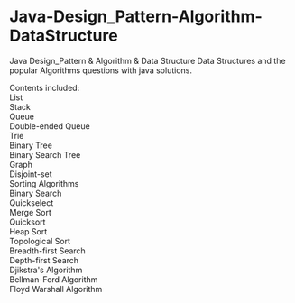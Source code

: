 # Java-Design_Pattern-Algorithm-DataStructure
Java Design_Pattern &amp; Algorithm &amp; Data Structure
Data Structures and the popular Algorithms questions with java solutions.

Contents included: <br />
List <br />
Stack<br />
Queue<br />
Double-ended Queue<br />
Trie<br />
Binary Tree<br />
Binary Search Tree<br />
Graph<br />
Disjoint-set<br />
Sorting Algorithms<br />
Binary Search<br />
Quickselect<br />
Merge Sort<br />
Quicksort<br />
Heap Sort <br />
Topological Sort<br />
Breadth-first Search<br />
Depth-first Search<br />
Djikstra's Algorithm <br />
Bellman-Ford Algorithm <br />
Floyd Warshall Algorithm <br />
